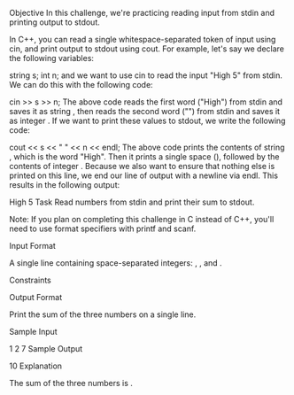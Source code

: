 Objective 
In this challenge, we're practicing reading input from stdin and printing output to stdout.

In C++, you can read a single whitespace-separated token of input using cin, and print output to stdout using cout. For example, let's say we declare the following variables:

string s;
int n;
and we want to use cin to read the input "High 5" from stdin. We can do this with the following code:

cin >> s >> n;
The above code reads the first word ("High") from stdin and saves it as string , then reads the second word ("") from stdin and saves it as integer . If we want to print these values to stdout, we write the following code:

cout << s << " " << n << endl;
The above code prints the contents of string , which is the word "High". Then it prints a single space (), followed by the contents of integer . Because we also want to ensure that nothing else is printed on this line, we end our line of output with a newline via endl. This results in the following output:

High 5
Task 
Read  numbers from stdin and print their sum to stdout.

Note: If you plan on completing this challenge in C instead of C++, you'll need to use format specifiers with printf and scanf.

Input Format

A single line containing  space-separated integers: , , and .

Constraints

Output Format

Print the sum of the three numbers on a single line.

Sample Input

1 2 7
Sample Output

10
Explanation

The sum of the three numbers is .
